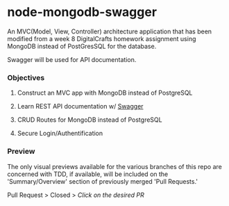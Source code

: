 # node-mongodb-swagger

An MVC(Model, View, Controller) architecture application that has been modified from a week 8 DigitalCrafts homework assignment using MongoDB instead of PostGresSQL for the database. 

Swagger will be used for API documentation. 

### Objectives
1. Construct an MVC app with MongoDB instead of PostgreSQL

2. Learn REST API documentation w/ [Swagger](https://swagger.io/)

3. CRUD Routes for MongoDB instead of PostgreSQL

4. Secure Login/Authentification 

### Preview

The only visual previews available for the various branches of this repo are concerned with TDD, if available, will be included on the 'Summary/Overview' section of previously merged 'Pull Requests.'

Pull Request > Closed > *Click on the desired PR*












